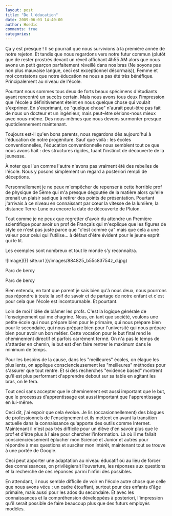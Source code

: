 ```yaml
---
layout: post
title: "De l'éducation"
date: 2009-06-03 14:40:00
author: Hoedic
comments: true
categories: 
---
```



Ça y est presque ! Il se pourrait que nous survivions à la première année de notre rejeton. Et tandis que nous regardons vers notre futur commun (plutôt que de rester prostrés devant un réveil affichant 4h55 AM alors que nous avons un petit garçon parfaitement réveillé dans nos bras (Ne soyons pas non plus mauvaise langue, ceci est exceptionnel désormais)), Femme et moi constatons que notre éducation ne nous a pas été très bénéfique. Principalement au niveau de l'école.

Pourtant nous sommes tous deux de forts beaux spécimens d'étudiants ayant rencontré un succès certain. Mais nous avons tous deux l'impression que l'école a définitivement éteint en nous quelque chose qui voulait s'exprimer. En s'exprimant, ce "quelque chose" n'aurait peut-être pas fait de nous un docteur et un ingénieur, mais peut-être sérions-nous mieux avec nous-même. Des nous-mêmes que nous devons surmonter presque quotidiennement maintenant.

Toujours est-il qu'en bons parents, nous regardons dès aujourd'hui à l'éducation de notre progéniture. Sauf que voilà : les écoles conventionnelles, l'éducation conventionnelle nous semblent tout ce que nous avons hait : des structures rigides, tuant l'instinct de découverte de la jeunesse.

À noter que l'un comme l'autre n'avons pas vraiment été des rebelles de l'école. Nous y posons simplement un regard a posteriori rempli de déceptions.

Personnellement je ne peux m'empêcher de repenser à cette horrible prof de physique de 5ème qui m'a presque dégoutée de la matière alors qu'elle prenait un plaisir sadique à retirer des points de présentation. Pourtant j'arrivais à ce niveau en connaissant par c&#339;ur la vitesse de la lumière, la distance Terre-Lune ou encore la date de découverte de Pluton.

Tout comme je ne peux que regretter d'avoir du attendre un Première scientifique pour avoir un prof de Français qui m'explique que les figures de style ce n'est pas juste parce que "c'est comme ça" mais que cela a une valeur pour celui qui l'utilise... à défaut d'être évident pour le jeune esprit qui le lit.

Les exemples sont nombreux et tout le monde s'y reconnaitra.


![Image]({{ site.url }}/images/884825_b55c83754z_d.jpg)
<div class="photoattrib">Parc de bercy</div>


Parc de bercy


Bien entendu, en tant que parent je sais bien qu'à nous deux, nous pourrons pas répondre à toute la soif de savoir et de partage de notre enfant et c'est pour cela que l'école est incontournable. Et pourtant.

Loin de moi l'idée de blâmer les profs. C'est la logique générale de l'enseignement qui me chagrine. Nous, en tant que société, voulons une petite école qui nous prépare bien pour le primaire, qui nous prépare bien pour le secondaire, qui nous prépare bien pour l'université qui nous prépare bien pour avoir un bon métier. Cette vocation pour le but final rend le cheminement directif et parfois carrément fermé. On n'a pas le temps de s'attarder en chemin, le but est d'en faire rentrer le maximum dans le minimum de temps.

Pour les besoins de la cause, dans les "meilleures" écoles, on élague les plus lents, on applique consciencieusement les "meilleures" méthodes pour s'assurer que tout rentre. Et si des recherches "evidence based" montrent qu'il est plus performant d'apprendre debout sur sa table en agitant les bras, on le fera.

Tout ceci sans accepter que le cheminement est aussi important que le but, que le processus d'apprentissage est aussi important que l'apprentissage en lui-même.

Ceci dit, j'ai espoir que cela évolue. Je lis (occasionnellement) des blogues de professionnels de l'enseignement et ils mettent en avant la transition actuelle dans la connaissance qu'apporte des outils comme Internet. Maintenant il n'est pas très difficile pour un élève d'en savoir plus que le prof et d'être plus à l'aise pour chercher l'information. Là où il me fallait consciencieusement éplucher mon Science et Junior et autres pour répondre à mes questions et susciter mon intérêt, maintenant tout se trouve à une portée de Google.

Ceci peut apporter une adaptation au niveau éducatif où au lieu de forcer des connaissances, on privilégierait l'ouverture, les réponses aux questions et la recherche de ces réponses parmi l'infini des possibles.

En attendant, il nous semble difficile de voir en l'école autre chose que celle que nous avons vécu : un cadre étouffant, surtout pour des enfants d'âge primaire, mais aussi pour les ados du secondaire. Et avec les connaissances et la compréhension développées à posteriori, l'impression qu'il serait possible de faire beaucoup plus que des futurs employés modèles.